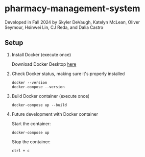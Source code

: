 # pharmacy-management-system

Developed in Fall 2024 by Skyler DeVaugh, Katelyn McLean, Oliver Seymour, Hsinwei Lin, CJ Reda, and Dalia Castro

## Setup

1. Install Docker (execute once)

    Download Docker Desktop [here](https://www.docker.com/products/docker-desktop/)

2. Check Docker status, making sure it's properly installed

    ```shell
    docker --version
    docker-compose --version
    ```

3. Build Docker container (execute once)

    ```shell
    docker-compose up --build
    ```

4. Future development with Docker container

    Start the container: 
    ```shell
    docker-compose up
    ```

    Stop the container:
    ```shell
    ctrl + c
    ```